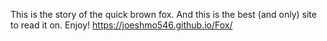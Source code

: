   This is the story of the quick brown fox. And this is the best (and only) site to read it on. Enjoy!
https://joeshmo546.github.io/Fox/
